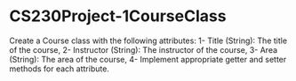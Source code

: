 # CS230Project-1CourseClass
Create a Course class with the following attributes: 1- Title (String): The title of the course, 2- Instructor (String): The instructor of the course, 3- Area (String): The area of the course, 4- Implement appropriate getter and setter methods for each attribute.
